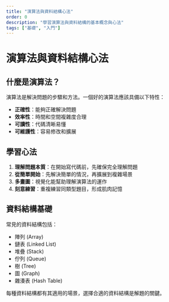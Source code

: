 ```yaml
---
title: "演算法與資料結構心法"
order: 0
description: "學習演算法與資料結構的基本概念與心法"
tags: ["基礎", "入門"]
---
```


# 演算法與資料結構心法

## 什麼是演算法？

演算法是解決問題的步驟和方法。一個好的演算法應該具備以下特性：

- **正確性**：能夠正確解決問題
- **效率性**：時間和空間複雜度合理
- **可讀性**：代碼清晰易懂
- **可維護性**：容易修改和擴展

## 學習心法

1. **理解問題本質**：在開始寫代碼前，先確保完全理解問題
2. **從簡單開始**：先解決簡單的情況，再擴展到複雜場景
3. **多畫圖**：視覺化能幫助理解演算法的運作
4. **刻意練習**：重複練習同類型題目，形成肌肉記憶

## 資料結構基礎

常見的資料結構包括：

- 陣列 (Array)
- 鏈表 (Linked List)
- 堆疊 (Stack)
- 佇列 (Queue)
- 樹 (Tree)
- 圖 (Graph)
- 雜湊表 (Hash Table)

每種資料結構都有其適用的場景，選擇合適的資料結構是解題的關鍵。